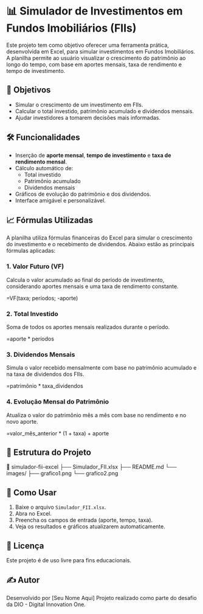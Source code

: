 
# 📊 Simulador de Investimentos em Fundos Imobiliários (FIIs)

Este projeto tem como objetivo oferecer uma ferramenta prática, desenvolvida em Excel, para simular investimentos em Fundos Imobiliários. A planilha permite ao usuário visualizar o crescimento do patrimônio ao longo do tempo, com base em aportes mensais, taxa de rendimento e tempo de investimento.

## 🧠 Objetivos

- Simular o crescimento de um investimento em FIIs.
- Calcular o total investido, patrimônio acumulado e dividendos mensais.
- Ajudar investidores a tomarem decisões mais informadas.

## 🛠️ Funcionalidades

- Inserção de **aporte mensal**, **tempo de investimento** e **taxa de rendimento mensal**.
- Cálculo automático de:
  - Total investido
  - Patrimônio acumulado
  - Dividendos mensais
- Gráficos de evolução do patrimônio e dos dividendos.
- Interface amigável e personalizável.

## 📈 Fórmulas Utilizadas

A planilha utiliza fórmulas financeiras do Excel para simular o crescimento do investimento e o recebimento de dividendos. Abaixo estão as principais fórmulas aplicadas:

### 1. Valor Futuro (VF)
Calcula o valor acumulado ao final do período de investimento, considerando aportes mensais e uma taxa de rendimento constante.

=VF(taxa; períodos; -aporte)

### 2. Total Investido
Soma de todos os aportes mensais realizados durante o período.

=aporte * períodos

### 3. Dividendos Mensais
Simula o valor recebido mensalmente com base no patrimônio acumulado e na taxa de dividendos dos FIIs.

=patrimônio * taxa_dividendos

### 4. Evolução Mensal do Patrimônio
Atualiza o valor do patrimônio mês a mês com base no rendimento e no novo aporte.

=valor_mês_anterior * (1 + taxa) + aporte

## 📂 Estrutura do Projeto

📁 simulador-fii-excel
├── Simulador_FII.xlsx
├── README.md
└── images/
    ├── grafico1.png
    └── grafico2.png

## 🚀 Como Usar

1. Baixe o arquivo `Simulador_FII.xlsx`.
2. Abra no Excel.
3. Preencha os campos de entrada (aporte, tempo, taxa).
4. Veja os resultados e gráficos atualizarem automaticamente.

## 🧾 Licença

Este projeto é de uso livre para fins educacionais.

## ✍️ Autor

Desenvolvido por [Seu Nome Aqui]
Projeto realizado como parte do desafio da DIO - Digital Innovation One.
